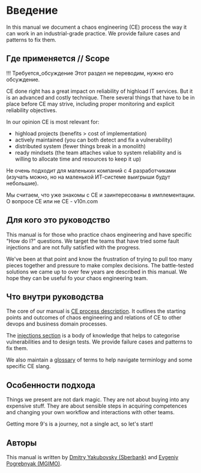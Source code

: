 # Введение

In this manual we document a chaos engineering (CE) process the way it 
can work in an industrial-grade practice. We provide failure
cases and patterns to fix them.

## Где применяется // Scope

!!! Требуется_обсуждение
    Этот раздел не переводим, нужно его обсуждение.


CE done right has a great impact on reliability of highload 
IT services. But it is an advanced and costly technique.
There several things that have to be in place before CE
may strive, including proper monitoring and explicit reliability 
objectives.

In our opinion CE is most relevant for:

- highload projects (benefits > cost of implementation)
- actively maintained (you can both detect and fix a vulnerability)
- distributed system (fewer things break in a monolith)
- ready mindsets (the team attaches value to system reliability and is willing to allocate time and resources to keep it up)

Не очень подходит для маленьких компаний с 4 разработчиками
(изучать можно, но на маленькой ИТ-системе выигрыши будут небольшие).

Мы считаем, что уже знакомы с CE и заинтересованы в имплементации.
О вопросе CE или не CE - v10n.com

## Для кого это руководство

This manual is for those who practice chaos engineering
and have specific "How do I?" questions. We target the teams that have tried some fault injections 
and are not fully satisfied with the progress. 


We've been at that point and know the frustration of trying to pull too many pieces together and pressure to make complex decisions. The battle-tested solutions we came up to over few years are described in this manual. We hope they can be useful fo your chaos engineering team.

## Что внутри руководства

The core of our manual is [CE process description](process.md). It outlines 
the starting points and outcomes of chaos engineering and relations of CE 
to other devops and business domain processes.

The [injections section](injections.md) is a body of knowledge that helps 
to categorise vulnerabilities and to design tests. We provide failure
cases and patterns to fix them.

We also maintain a [glossary](glossary.md) of terms to help 
navigate terminlogy and some specific CE slang.

## Особенности подхода

Things we present are not dark magic. They are not about 
buying into any expensive stuff. They are about sensible steps 
in acquiring competences and changing your own workflow
and interactions with other teams. 

Getting more 9's is a journey, not a single act, so let's start!

## Авторы

This manual is written by [Dmitry Yakubovsky (Sberbank)](https://twitter.com/d_yakubovsky) 
and [Evgeniy Pogrebnyak (MGIMO)](https://twitter.com/PogrebnyakE).  

